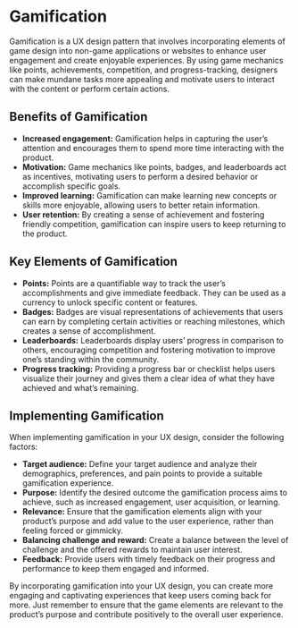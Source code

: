 # Gamification

Gamification is a UX design pattern that involves incorporating elements of game design into non-game applications or websites to enhance user engagement and create enjoyable experiences. By using game mechanics like points, achievements, competition, and progress-tracking, designers can make mundane tasks more appealing and motivate users to interact with the content or perform certain actions.

## Benefits of Gamification

- **Increased engagement:** Gamification helps in capturing the user’s attention and encourages them to spend more time interacting with the product.
- **Motivation:** Game mechanics like points, badges, and leaderboards act as incentives, motivating users to perform a desired behavior or accomplish specific goals.
- **Improved learning:** Gamification can make learning new concepts or skills more enjoyable, allowing users to better retain information.
- **User retention:** By creating a sense of achievement and fostering friendly competition, gamification can inspire users to keep returning to the product.

## Key Elements of Gamification

- **Points:** Points are a quantifiable way to track the user’s accomplishments and give immediate feedback. They can be used as a currency to unlock specific content or features.
- **Badges:** Badges are visual representations of achievements that users can earn by completing certain activities or reaching milestones, which creates a sense of accomplishment.
- **Leaderboards:** Leaderboards display users’ progress in comparison to others, encouraging competition and fostering motivation to improve one’s standing within the community.
- **Progress tracking:** Providing a progress bar or checklist helps users visualize their journey and gives them a clear idea of what they have achieved and what’s remaining.

## Implementing Gamification

When implementing gamification in your UX design, consider the following factors:

- **Target audience:** Define your target audience and analyze their demographics, preferences, and pain points to provide a suitable gamification experience.
- **Purpose:** Identify the desired outcome the gamification process aims to achieve, such as increased engagement, user acquisition, or learning.
- **Relevance:** Ensure that the gamification elements align with your product’s purpose and add value to the user experience, rather than feeling forced or gimmicky.
- **Balancing challenge and reward:** Create a balance between the level of challenge and the offered rewards to maintain user interest.
- **Feedback:** Provide users with timely feedback on their progress and performance to keep them engaged and informed.

By incorporating gamification into your UX design, you can create more engaging and captivating experiences that keep users coming back for more. Just remember to ensure that the game elements are relevant to the product’s purpose and contribute positively to the overall user experience.
